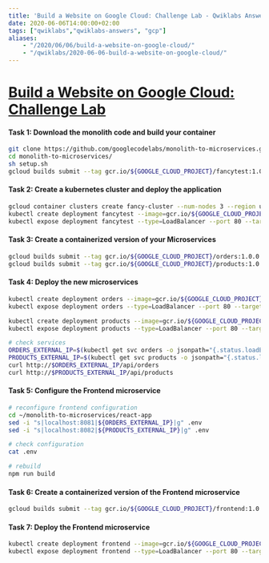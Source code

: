 ```yaml
---
title: 'Build a Website on Google Cloud: Challenge Lab - Qwiklabs Answers'
date: 2020-06-06T14:00:00+02:00
tags: ["qwiklabs","qwiklabs-answers", "gcp"]
aliases: 
    - "/2020/06/06/build-a-website-on-google-cloud/"
    - "/qwiklabs/2020-06-06-build-a-website-on-google-cloud/"
---
```


# [Build a Website on Google Cloud: Challenge Lab](https://google.qwiklabs.com/focuses/11765?parent=catalog)

#### Task 1: Download the monolith code and build your container
```bash
git clone https://github.com/googlecodelabs/monolith-to-microservices.git
cd monolith-to-microservices/
sh setup.sh
gcloud builds submit --tag gcr.io/${GOOGLE_CLOUD_PROJECT}/fancytest:1.0.0 ~/monolith-to-microservices/monolith
```

#### Task 2: Create a kubernetes cluster and deploy the application
```bash
gcloud container clusters create fancy-cluster --num-nodes 3 --region us-central1-a
kubectl create deployment fancytest --image=gcr.io/${GOOGLE_CLOUD_PROJECT}/fancytest:1.0.0
kubectl expose deployment fancytest --type=LoadBalancer --port 80 --target-port 8080
```

#### Task 3: Create a containerized version of your Microservices
```bash
gcloud builds submit --tag gcr.io/${GOOGLE_CLOUD_PROJECT}/orders:1.0.0 ~/monolith-to-microservices/microservices/src/orders
gcloud builds submit --tag gcr.io/${GOOGLE_CLOUD_PROJECT}/products:1.0.0 ~/monolith-to-microservices/microservices/src/products
```

#### Task 4: Deploy the new microservices
```bash
kubectl create deployment orders --image=gcr.io/${GOOGLE_CLOUD_PROJECT}/orders:1.0.0
kubectl expose deployment orders --type=LoadBalancer --port 80 --target-port 8081

kubectl create deployment products --image=gcr.io/${GOOGLE_CLOUD_PROJECT}/products:1.0.0
kubectl expose deployment products --type=LoadBalancer --port 80 --target-port 8082

# check services
ORDERS_EXTERNAL_IP=$(kubectl get svc orders -o jsonpath="{.status.loadBalancer.ingress[0].ip}")
PRODUCTS_EXTERNAL_IP=$(kubectl get svc products -o jsonpath="{.status.loadBalancer.ingress[0].ip}")
curl http://$ORDERS_EXTERNAL_IP/api/orders
curl http://$PRODUCTS_EXTERNAL_IP/api/products
```

#### Task 5: Configure the Frontend microservice
```bash
# reconfigure frontend configuration
cd ~/monolith-to-microservices/react-app
sed -i "s|localhost:8081|${ORDERS_EXTERNAL_IP}|g" .env
sed -i "s|localhost:8082|${PRODUCTS_EXTERNAL_IP}|g" .env

# check configuration
cat .env

# rebuild
npm run build
```

#### Task 6: Create a containerized version of the Frontend microservice
```bash
gcloud builds submit --tag gcr.io/${GOOGLE_CLOUD_PROJECT}/frontend:1.0.0 ~/monolith-to-microservices/microservices/src/frontend
```

#### Task 7: Deploy the Frontend microservice
```bash
kubectl create deployment frontend --image=gcr.io/${GOOGLE_CLOUD_PROJECT}/frontend:1.0.0
kubectl expose deployment frontend --type=LoadBalancer --port 80 --target-port 8080
```